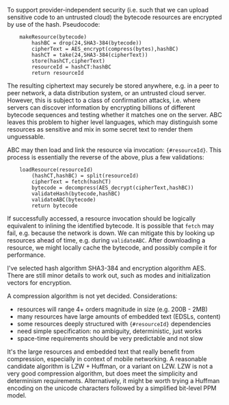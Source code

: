 
To support provider-independent security (i.e. such that we can upload sensitive code to an untrusted cloud) the bytecode resources are encrypted by use of the hash. Pseudocode:

        makeResource(bytecode)
            hashBC = drop(24,SHA3-384(bytecode))
            cipherText = AES_encrypt(compress(bytes),hashBC)
            hashCT = take(24,SHA3-384(cipherText))
            store(hashCT,cipherText)
            resourceId = hashCT:hashBC
            return resourceId

The resulting ciphertext may securely be stored anywhere, e.g. in a peer to peer network, a data distribution system, or an untrusted cloud server. However, this is subject to a class of confirmation attacks, i.e. where servers can discover information by encrypting billions of different bytecode sequences and testing whether it matches one on the server. ABC leaves this problem to higher level languages, which may distinguish some resources as sensitive and mix in some secret text to render them unguessable. 

ABC may then load and link the resource via invocation: `{#resourceId}`. This process is essentially the reverse of the above, plus a few validations:

        loadResource(resourceId) 
            (hashCT,hashBC) = split(resourceId)
            cipherText = fetch(hashCT)
            bytecode = decompress(AES_decrypt(cipherText,hashBC))
            validateHash(bytecode,hashBC)
            validateABC(bytecode)
            return bytecode

If successfully accessed, a resource invocation should be logically equivalent to inlining the identified bytecode. It is possible that `fetch` may fail, e.g. because the network is down. We can mitigate this by looking up resources ahead of time, e.g. during `validateABC`. After downloading a resource, we might locally cache the bytecode, and possibly compile it for performance.

I've selected hash algorithm SHA3-384 and encryption algorithm AES. There are still minor details to work out, such as modes and initialization vectors for encryption. 

A compression algorithm is not yet decided. Considerations:

* resources will range 4+ orders magnitude in size (e.g. 200B - 2MB)
* many resources have large amounts of embedded text (EDSLs, content)
* some resources deeply structured with `{#resourceId}` dependencies
* need simple specification: no ambiguity, deterministic, just works
* space-time requirements should be very predictable and not slow

It's the large resources and embedded text that really benefit from compression, especially in context of mobile networking. A reasonable candidate algorithm is LZW + Huffman, or a variant on LZW. LZW is not a very good compression algorithm, but does meet the simplicity and determinism requirements. Alternatively, it might be worth trying a Huffman encoding on the unicode characters followed by a simplified bit-level PPM model. 
